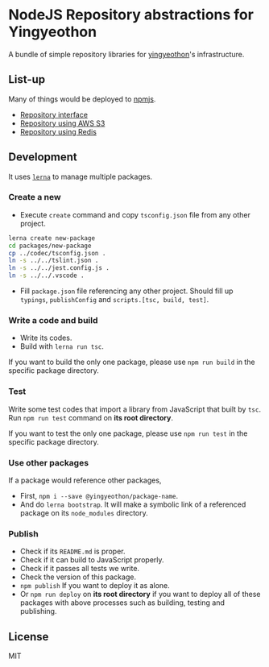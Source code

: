 # NodeJS Repository abstractions for Yingyeothon

A bundle of simple repository libraries for [yingyeothon](https://yyt.life)'s infrastructure.

## List-up

Many of things would be deployed to [npmjs](https://www.npmjs.com/org/yingyeothon).

- [Repository interface](packages/repository)
- [Repository using AWS S3](packages/repository-s3)
- [Repository using Redis](packages/repository-redis)

## Development

It uses [`lerna`](https://github.com/lerna/lerna) to manage multiple packages.

### Create a new

- Execute `create` command and copy `tsconfig.json` file from any other project.

```bash
lerna create new-package
cd packages/new-package
cp ../codec/tsconfig.json .
ln -s ../../tslint.json .
ln -s ../../jest.config.js .
ln -s ../../.vscode .
```

- Fill `package.json` file referencing any other project. Should fill up `typings`, `publishConfig` and `scripts.[tsc, build, test]`.

### Write a code and build

- Write its codes.
- Build with `lerna run tsc`.

If you want to build the only one package, please use `npm run build` in the specific package directory.

### Test

Write some test codes that import a library from JavaScript that built by `tsc`. Run `npm run test` command on **its root directory**.

If you want to test the only one package, please use `npm run test` in the specific package directory.

### Use other packages

If a package would reference other packages,

- First, `npm i --save @yingyeothon/package-name`.
- And do `lerna bootstrap`. It will make a symbolic link of a referenced package on its `node_modules` directory.

### Publish

- Check if its `README.md` is proper.
- Check if it can build to JavaScript properly.
- Check if it passes all tests we write.
- Check the version of this package.
- `npm publish` If you want to deploy it as alone.
- Or `npm run deploy` on **its root directory** if you want to deploy all of these packages with above processes such as building, testing and publishing.

## License

MIT
